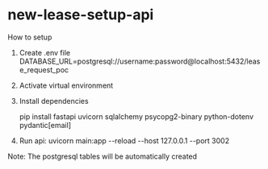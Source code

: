 # new-lease-setup-api

How to setup 

1. Create .env file
   DATABASE_URL=postgresql://username:password@localhost:5432/lease_request_poc

2. Activate virtual environment

3. Install dependencies

    pip install fastapi uvicorn sqlalchemy psycopg2-binary python-dotenv pydantic[email]

4. Run api: 
    uvicorn main:app --reload --host 127.0.0.1 --port 3002

Note:
The postgresql tables will be automatically created
